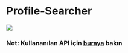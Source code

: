 # Profile-Searcher

![](https://media.giphy.com/media/v1.Y2lkPTc5MGI3NjExZGU3MzU3MmVkMjEwMTQxMzBhN2FmOGE5ZTI3MTU0ZmJjZDZjMzJhNSZlcD12MV9pbnRlcm5hbF9naWZzX2dpZklkJmN0PWc/4TsEZu2jvZVbFvLPn8/giphy.gif)

### Not: Kullananılan API için [buraya](https://jsonplaceholder.typicode.com/users) bakın
